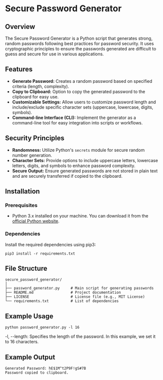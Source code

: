# Secure Password Generator

## Overview

The Secure Password Generator is a Python script that generates strong, random passwords following best practices for password security. It uses cryptographic principles to ensure the passwords generated are difficult to guess and secure for use in various applications.

## Features

- **Generate Password:** Creates a random password based on specified criteria (length, complexity).
- **Copy to Clipboard:** Option to copy the generated password to the clipboard for easy use.
- **Customizable Settings:** Allow users to customize password length and include/exclude specific character sets (uppercase, lowercase, digits, symbols).
- **Command-line Interface (CLI):** Implement the generator as a command-line tool for easy integration into scripts or workflows.

## Security Principles

- **Randomness:** Utilize Python's `secrets` module for secure random number generation.
- **Character Sets:** Provide options to include uppercase letters, lowercase letters, digits, and symbols to enhance password complexity.
- **Secure Output:** Ensure generated passwords are not stored in plain text and are securely transferred if copied to the clipboard.

## Installation

### Prerequisites

- Python 3.x installed on your machine. You can download it from the [official Python website](https://www.python.org/downloads/).

### Dependencies

Install the required dependencies using pip3:

````
pip3 install -r requirements.txt
````

## File Structure
````
secure_password_generator/
│
├── password_generator.py     # Main script for generating passwords
├── README.md                 # Project documentation
├── LICENSE                   # License file (e.g., MIT License)
└── requirements.txt          # List of dependencies
````

## Example Usage
````
python password_generator.py -l 16
````
-l, --length: Specifies the length of the password. In this example, we set it to 16 characters.

## Example Output
````
Generated Password: hE$1M^t2P9F!gS#7B
Password copied to clipboard.
````